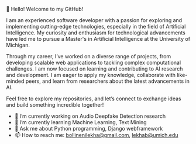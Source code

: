 👋 Hello! Welcome to my GitHub!

I am an experienced software developer with a passion for exploring and implementing cutting-edge technologies, especially in the field of Artificial Intelligence. My curiosity and enthusiasm for technological advancements have led me to pursue a Master's in Artificial Intelligence at the University of Michigan.

Through my career, I’ve worked on a diverse range of projects, from developing scalable web applications to tackling complex computational challenges. I am now focused on learning and contributing to AI research and development. I am eager to apply my knowledge, collaborate with like-minded peers, and learn from researchers about the latest advancements in AI.

Feel free to explore my repositories, and let’s connect to exchange ideas and build something incredible together!

- 🔭 I’m currently working on Audio Deepfake Detection research
- 🌱 I’m currently learning Machine Learning, Text Mining
- 💬 Ask me about Python programming, Django webframework
- 📫 How to reach me: bollinenilekha@gmail.com, lekhab@umich.edu
